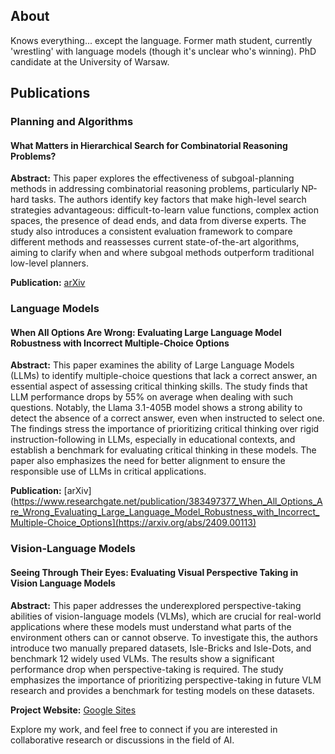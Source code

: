 ## About
Knows everything... except the language. Former math student, currently 'wrestling' with language models (though it's unclear who's winning). PhD candidate at the University of Warsaw.

## Publications

### Planning and Algorithms
#### What Matters in Hierarchical Search for Combinatorial Reasoning Problems?
**Abstract:** This paper explores the effectiveness of subgoal-planning methods in addressing combinatorial reasoning problems, particularly NP-hard tasks. The authors identify key factors that make high-level search strategies advantageous: difficult-to-learn value functions, complex action spaces, the presence of dead ends, and data from diverse experts. The study also introduces a consistent evaluation framework to compare different methods and reassesses current state-of-the-art algorithms, aiming to clarify when and where subgoal methods outperform traditional low-level planners.

**Publication:** [arXiv](https://arxiv.org/abs/2406.03361)

### Language Models
#### When All Options Are Wrong: Evaluating Large Language Model Robustness with Incorrect Multiple-Choice Options
**Abstract:** This paper examines the ability of Large Language Models (LLMs) to identify multiple-choice questions that lack a correct answer, an essential aspect of assessing critical thinking skills. The study finds that LLM performance drops by 55% on average when dealing with such questions. Notably, the Llama 3.1-405B model shows a strong ability to detect the absence of a correct answer, even when instructed to select one. The findings stress the importance of prioritizing critical thinking over rigid instruction-following in LLMs, especially in educational contexts, and establish a benchmark for evaluating critical thinking in these models. The paper also emphasizes the need for better alignment to ensure the responsible use of LLMs in critical applications. 


**Publication:** [arXiv](https://www.researchgate.net/publication/383497377_When_All_Options_Are_Wrong_Evaluating_Large_Language_Model_Robustness_with_Incorrect_Multiple-Choice_Options](https://arxiv.org/abs/2409.00113)

### Vision-Language Models
#### Seeing Through Their Eyes: Evaluating Visual Perspective Taking in Vision Language Models
**Abstract:** This paper addresses the underexplored perspective-taking abilities of vision-language models (VLMs), which are crucial for real-world applications where these models must understand what parts of the environment others can or cannot observe. To investigate this, the authors introduce two manually prepared datasets, Isle-Bricks and Isle-Dots, and benchmark 12 widely used VLMs. The results show a significant performance drop when perspective-taking is required. The study emphasizes the importance of prioritizing perspective-taking in future VLM research and provides a benchmark for testing models on these datasets. 

**Project Website:** [Google Sites](https://sites.google.com/view/perspective-taking/strona-g%C5%82%C3%B3wna)


Explore my work, and feel free to connect if you are interested in collaborative research or discussions in the field of AI.
